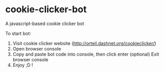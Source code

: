 # cookie-clicker-bot
A javascript-based cookie clicker bot


To start bot:

 1) Visit cookie clicker website (http://orteil.dashnet.org/cookieclicker/)
 2) Open browser console
 3) Copy and paste bot code into console, then click enter
 (optional) Exit browser console
 4) Enjoy ;D !
